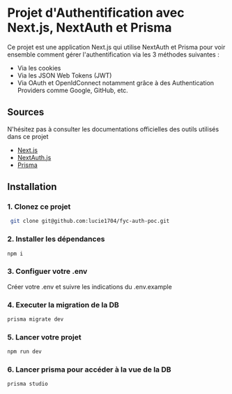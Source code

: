 # Projet d'Authentification avec Next.js, NextAuth et Prisma

Ce projet est une application Next.js qui utilise NextAuth et Prisma pour voir ensemble comment gérer l'authentification via les 3 méthodes suivantes :

- Via les cookies
- Via les JSON Web Tokens (JWT)
- Via OAuth et OpenIdConnect notamment grâce à des Authentication Providers comme Google, GitHub, etc.

## Sources

N'hésitez pas à consulter les documentations officielles des outils utilisés dans ce projet

- [Next.js](https://nextjs.org/)
- [NextAuth.js](https://next-auth.js.org/)
- [Prisma](https://www.prisma.io/)

## Installation

### 1. Clonez ce projet

```bash
 git clone git@github.com:lucie1704/fyc-auth-poc.git
```

### 2. Installer les dépendances

```bash
npm i
```

### 3. Configuer votre .env

Créer votre .env et suivre les indications du .env.example

### 4. Executer la migration de la DB

```bash
prisma migrate dev
```

### 5. Lancer votre projet

```bash
npm run dev
```

### 6. Lancer prisma pour accéder à la vue de la DB

```bash
prisma studio
```
